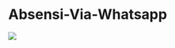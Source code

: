 # Absensi-Via-Whatsapp
<img src="https://www.animespacebolivia.com/images/AnimeSpace/formulario_de_compra/anime-space-bolivia-whACatsapp.png"/>
